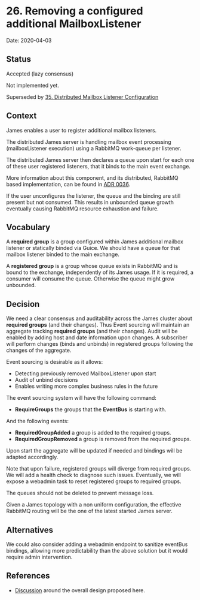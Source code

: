 # 26. Removing a configured additional MailboxListener

Date: 2020-04-03

## Status

Accepted (lazy consensus)

Not implemented yet.

Superseded by [35. Distributed Mailbox Listener Configuration](0035-distributed-listeners-configuration.md)

## Context

James enables a user to register additional mailbox listeners.

The distributed James server is handling mailbox event processing (mailboxListener execution) using a RabbitMQ work-queue
per listener.

The distributed James server then declares a queue upon start for each one of these user registered listeners, that it
binds to the main event exchange. 

More information about this component, and its distributed, RabbitMQ based implementation, can be found in 
[ADR 0036](0037-eventbus.md).

If the user unconfigures the listener, the queue and the binding are still present but not consumed. This results in 
unbounded queue growth eventually causing RabbitMQ resource exhaustion and failure.

## Vocabulary

A **required group** is a group configured within James additional mailbox listener or statically binded via Guice. We 
should have a queue for that mailbox listener binded to the main exchange.

A **registered group** is a group whose queue exists in RabbitMQ and is bound to the exchange, independently of its James 
usage. If it is required, a consumer will consume the queue. Otherwise the queue might grow unbounded.

## Decision

We need a clear consensus and auditability across the James cluster about **required groups** (and their changes). Thus 
Event sourcing will maintain an aggregate tracking **required groups** (and their changes). Audit will be enabled by 
adding host and date information upon changes. A subscriber will perform changes (binds and unbinds) in registered groups 
following the changes of the aggregate.

Event sourcing is desirable as it allows:
 - Detecting previously removed MailboxListener upon start
 - Audit of unbind decisions
 - Enables writing more complex business rules in the future

The event sourcing system will have the following command:

 - **RequireGroups** the groups that the **EventBus** is starting with.

And the following events:

 - **RequiredGroupAdded** a group is added to the required groups.
 - **RequiredGroupRemoved** a group is removed from the required groups.

Upon start the aggregate will be updated if needed and bindings will be adapted accordingly.

Note that upon failure, registered groups will diverge from required groups. We will add a health check to diagnose 
such issues. Eventually, we will expose a webadmin task to reset registered groups to required groups.

The queues should not be deleted to prevent message loss.

Given a James topology with a non uniform configuration, the effective RabbitMQ routing will be the one of the latest 
started James server.

## Alternatives

We could also consider adding a webadmin endpoint to sanitize eventBus bindings, allowing more predictability than the
above solution but it would require admin intervention.

## References

 - [Discussion](https://github.com/linagora/james-project/pull/3280) around the overall design proposed here.
